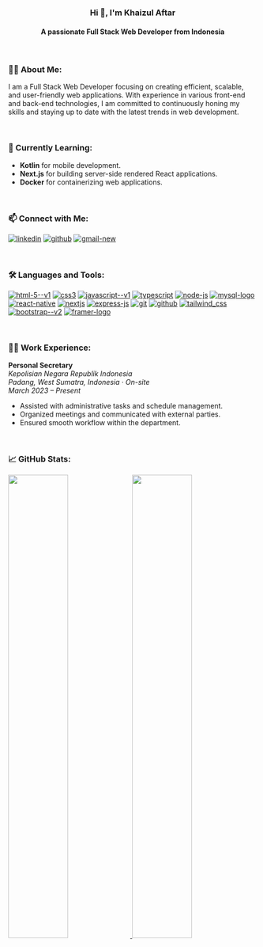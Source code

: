 <h3 align="center">Hi 👋, I'm Khaizul Aftar</h3>
<h4 align="center">A passionate Full Stack Web Developer from Indonesia</h3>

<br>

### 👨‍💻 About Me:
I am a Full Stack Web Developer focusing on creating efficient, scalable, and user-friendly web applications. With experience in various front-end and back-end technologies, I am committed to continuously honing my skills and staying up to date with the latest trends in web development.

<br>

### 🌱 Currently Learning:
- **Kotlin** for mobile development.
- **Next.js** for building server-side rendered React applications.
- **Docker** for containerizing web applications.

<br>

### 📫 Connect with Me:
<p align="left">
  <a href="www.linkedin.com/in/khaizulaftar" target="_blank"><img src="https://img.icons8.com/fluency/40/linkedin.png" alt="linkedin"/></a>
  <a href="https://github.com/khaizulaftar" target="_blank"><img src="https://img.icons8.com/fluency/40/github.png" alt="github"/></a>
  <a href="mailto:khaizulaftar150704@gmail.com" target="_blank"><img  src="https://img.icons8.com/color/40/gmail-new.png" alt="gmail-new"/></a>
</p>

<br>

### 🛠️ Languages and Tools:
<p align="left">
  <a href="https://www.w3.org/html/" target="_blank" rel="noreferrer"><img src="https://img.icons8.com/color/40/html-5--v1.png" alt="html-5--v1"/></a>
  <a href="https://www.w3schools.com/css/" target="_blank"><img src="https://img.icons8.com/color/40/css3.png" alt="css3"/></a>
  <a href="https://developer.mozilla.org/en-US/docs/Web/JavaScript" target="_blank"><img src="https://img.icons8.com/color/40/javascript--v1.png" alt="javascript--v1"/></a>
  <a href="https://www.typescriptlang.org/" target="_blank"><img src="https://img.icons8.com/color/40/typescript.png" alt="typescript"/></a>
  <a href="https://nodejs.org" target="_blank"><img src="https://img.icons8.com/fluency/40/node-js.png" alt="node-js"/></a>
  <a href="https://www.mysql.com/" target="_blank"><img src="https://img.icons8.com/color/40/mysql-logo.png" alt="mysql-logo"/></a>
  <a href="https://reactjs.org/" target="_blank"><img src="https://img.icons8.com/color/40/react-native.png" alt="react-native"/></a>
  <a href="https://nextjs.org/" target="_blank"><img src="https://img.icons8.com/fluency/40/nextjs.png" alt="nextjs"/></a>
  <a href="https://expressjs.com" target="_blank"><img src="https://img.icons8.com/fluency/40/express-js.png" alt="express-js"/></a>
  <a href="https://git-scm.com/" target="_blank"><img src="https://img.icons8.com/color/40/git.png" alt="git"/></a>
  <a href="https://github.com/" target="_blank"><img src="https://img.icons8.com/fluency/40/github.png" alt="github"/></a>
  <a href="https://tailwindcss.com/" target="_blank"><img src="https://img.icons8.com/color/40/tailwind_css.png" alt="tailwind_css"/></a>
  <a href="https://getbootstrap.com" target="_blank"><img src="https://img.icons8.com/color/40/bootstrap--v2.png" alt="bootstrap--v2"/></a>
  <a href="https://www.framer.com/motion/" target="_blank"><img src="https://img.icons8.com/plumpy/34/framer-logo.png" alt="framer-logo"/></a>
</p>

<br>

### 🧑‍💼 Work Experience:
**Personal Secretary**  
*Kepolisian Negara Republik Indonesia*  
*Padang, West Sumatra, Indonesia · On-site*  
*March 2023 – Present*  
- Assisted with administrative tasks and schedule management.
- Organized meetings and communicated with external parties.
- Ensured smooth workflow within the department.

<br>

### 📈 GitHub Stats:

<p align="left">
<a href="https://github.com/khaizulaftar">
  <img width="49%" src="https://github-readme-stats-eight-theta.vercel.app/api?username=khaizulaftar&show_icons=true&theme=algolia&include_all_commits=true&count_private=true"/>
  <img width="49%" src="https://github-readme-stats-eight-theta.vercel.app/api/top-langs/?username=khaizulaftar&layout=compact&langs_count=8&theme=algolia"/>
</a>
</p>
